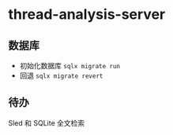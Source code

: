 # thread-analysis-server

## 数据库
- 初始化数据库
`sqlx migrate run`
- 回退
`sqlx migrate revert`
## 待办
 Sled 和 SQLite 全文检索